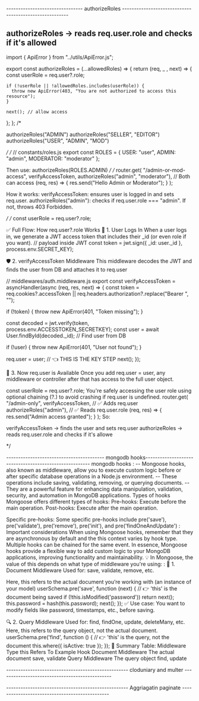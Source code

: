---
---

-------------------------------- authorizeRoles -------------------------------------------------------

## authorizeRoles → reads req.user.role and checks if it's allowed

import { ApiError } from "../utils/ApiError.js";

export const authorizeRoles = (...allowedRoles) => {
return (req, \_ , next) => {
const userRole = req.user?.role;

    if (!userRole || !allowedRoles.includes(userRole)) {
      throw new ApiError(403, "You are not authorized to access this resource");
    }

    next(); // allow access

};
};
/\*

authorizeRoles("ADMIN")
authorizeRoles("SELLER", "EDITOR")
authorizeRoles("USER", "ADMIN", "MOD")

_/
/_
// constants/roles.js
export const ROLES = {
USER: "user",
ADMIN: "admin",
MODERATOR: "moderator"
};

Then use: authorizeRoles(ROLES.ADMIN)
_/
/_
router.get(
"/admin-or-mod-access",
verifyAccessToken,
authorizeRoles("admin", "moderator"), // Both can access
(req, res) => {
res.send("Hello Admin or Moderator");
}
);

How it works:
verifyAccessToken: ensures user is logged in and sets req.user.
authorizeRoles("admin"): checks if req.user.role === "admin".
If not, throws 403 Forbidden.

_/
/_
const userRole = req.user?.role;

✅ Full Flow: How req.user?.role Works
🔐 1. User Logs In
When a user logs in, we generate a JWT access token that includes their \_id (or even role if you want).
// payload inside JWT
const token = jwt.sign({ \_id: user.\_id }, process.env.SECRET_KEY);

🛡️ 2. verifyAccessToken Middleware
This middleware decodes the JWT and finds the user from DB and attaches it to req.user

// middlewares/auth.middleware.js
export const verifyAccessToken = asyncHandler(async (req, res, next) => {
const token = req.cookies?.accessToken || req.headers.authorization?.replace("Bearer ", "");

if (!token) {
throw new ApiError(401, "Token missing");
}

const decoded = jwt.verify(token, process.env.ACCESSTOKEN_SECRETKEY);
const user = await User.findById(decoded.\_id); // Find user from DB

if (!user) {
throw new ApiError(401, "User not found");
}

req.user = user; // 👈 THIS IS THE KEY STEP
next();
});

🎯 3. Now req.user is Available
Once you add req.user = user, any middleware or controller after that has access to the full user object.

const userRole = req.user?.role;
You're safely accessing the user role using optional chaining (?.) to avoid crashing if req.user is undefined.
router.get(
"/admin-only",
verifyAccessToken, // ✅ Adds req.user
authorizeRoles("admin"), // ✅ Reads req.user.role
(req, res) => {
res.send("Admin access granted");
}
);
So:

verifyAccessToken → finds the user and sets req.user
authorizeRoles → reads req.user.role and checks if it's allowe

\*/

----------------------------------------- mongodb hooks-------------------------------------------------------
mongodb hooks :
-- Mongoose hooks, also known as middleware, allow you to execute custom logic before or after specific database operations in a Node.js environment.
-- These operations include saving, validating, removing, or querying documents.
-- They are a powerful feature for enhancing data manipulation, validation, security, and automation in MongoDB applications.
Types of hooks
Mongoose offers different types of hooks:
Pre-hooks: Execute before the main operation.
Post-hooks: Execute after the main operation.

Specific pre-hooks:
Some specific pre-hooks include pre('save'), pre('validate'), pre('remove'), pre('init'), and pre('findOneAndUpdate')
:
Important considerations
When using Mongoose hooks, remember that they are asynchronous by default and the this context varies by hook type. Multiple hooks can be chained for the same event.
In essence, Mongoose hooks provide a flexible way to add custom logic to your MongoDB applications, improving functionality and maintainability.
💡 In Mongoose, the value of this depends on what type of middleware you're using:
:
📄 1. Document Middleware
Used for: save, validate, remove, etc.

Here, this refers to the actual document you’re working with (an instance of your model)
userSchema.pre('save', function (next) {
// 👉 'this' is the document being saved
if (!this.isModified('password')) return next();
this.password = hash(this.password);
next();
});
✅ Use case: You want to modify fields like password, timestamps, etc., before saving.

🔍 2. Query Middleware
Used for: find, findOne, update, deleteMany, etc.
Here, this refers to the query object, not the actual document.
userSchema.pre('find', function () {
// 👉 'this' is the query, not the document
this.where({ isActive: true });
});
🧠 Summary Table:
Middleware Type this Refers To Example Hook
Document Middleware The actual document save, validate
Query Middleware The query object find, update

--------------------------------------------------- cloduniary and multer -----------------------------------------------

--------------------------------------------------- Aggriagatin paginate -----------------------------------------------

```

```
